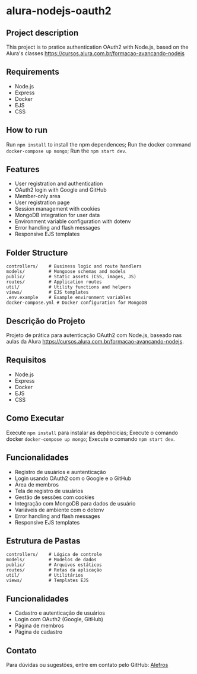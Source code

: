 # alura-nodejs-oauth2

<!-- Language: en-US -->

## Project description
This project is to pratice authentication OAuth2 with Node.js, based on the Alura's classes https://cursos.alura.com.br/formacao-avancando-nodejs 

## Requirements  

- Node.js
- Express
- Docker
- EJS
- CSS

## How to run 

Run `npm install` to install the npm dependences;
Run the docker command `docker-compose up mongo`;
Run the `npm start dev`.

## Features

- User registration and authentication
- OAuth2 login with Google and GitHub
- Member-only area
- User registration page
- Session management with cookies
- MongoDB integration for user data
- Environment variable configuration with dotenv
- Error handling and flash messages
- Responsive EJS templates

## Folder Structure
```
controllers/    # Business logic and route handlers
models/         # Mongoose schemas and models
public/         # Static assets (CSS, images, JS)
routes/         # Application routes
util/           # Utility functions and helpers
views/          # EJS templates
.env.example    # Example environment variables
docker-compose.yml # Docker configuration for MongoDB
```

<!-- Language: pt-BR -->

## Descrição do Projeto
Projeto de prática para autenticação OAuth2 com Node.js, baseado nas aulas da Alura https://cursos.alura.com.br/formacao-avancando-nodejs.

## Requisitos
- Node.js
- Express
- Docker
- EJS
- CSS

## Como Executar

Execute `npm install` para instalar as depêncicias;
Execute o comando docker `docker-compose up mongo`;
Execute o comando `npm start dev`.

## Funcionalidades

- Registro de usuários e auntenticação
- Login usando OAuth2 com o Google e o GitHub
- Área de membros
- Tela de registro de usuários
- Gestão de sessões com cookies
- Integração com MongoDB para dados de usuário
- Variáveis de ambiente com o dotenv
- Error handling and flash messages
- Responsive EJS templates

## Estrutura de Pastas
```
controllers/    # Lógica de controle
models/         # Modelos de dados
public/         # Arquivos estáticos
routes/         # Rotas da aplicação
util/           # Utilitários
views/          # Templates EJS
```

## Funcionalidades
- Cadastro e autenticação de usuários
- Login com OAuth2 (Google, GitHub)
- Página de membros
- Página de cadastro

## Contato
Para dúvidas ou sugestões, entre em contato pelo GitHub: [Alefros](https://github.com/Alefros)
